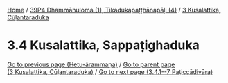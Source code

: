 
[Home](/) / [39P4 Dhammānuloma (1), Tikadukapaṭṭhānapāḷi (4)](../../39P4.md) / [3 Kusalattika, Cūḷantaraduka](../3.md)

# 3.4 Kusalattika, Sappaṭighaduka


[Go to previous page (Hetu-ārammaṇa)](3.3/3.3.1--7/Paccaniya/Hetu-arammana.md) / [Go to parent page (3 Kusalattika, Cūḷantaraduka)](../3.md) / [Go to next page (3.4.1--7 Paṭiccādivāra)](3.4/3.4.1--7.md)


